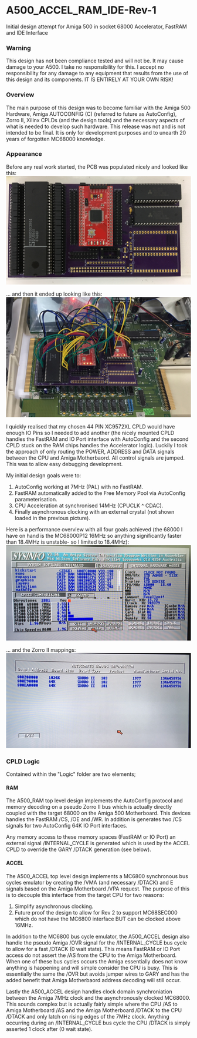 # A500_ACCEL_RAM_IDE-Rev-1
Initial design attempt for Amiga 500 in socket 68000 Accelerator, FastRAM and IDE Interface

### Warning
This design has not been compliance tested and will not be. It may cause damage to your A500. I take no responsibility for this. I accept no responsibility for any damage to any equipment that results from the use of this design and its components. IT IS ENTIRELY AT YOUR OWN RISK!

### Overview
The main purpose of this design was to become familiar with the Amiga 500 Hardware, Amiga AUTOCONFIG (C) (referred to future as AutoConfig), Zorro II, Xilinx CPLDs (and the design tools) and the necessary aspects of what is needed to develop such hardware. This release was not and is not intended to be final. It is only for development purposes and to unearth 20 years of forgotten MC68000 knowledge.

### Appearance
Before any real work started, the PCB was populated nicely and looked like this:
![Populated PCB](/Images/Overview.jpg)

... and then it ended up looking like this:
![Jumpered PCB](/Images/RastsNest.jpg)

I quickly realised that my chosen 44 PIN XC9572XL CPLD would have enough IO Pins so I needed to add another (the nicely mounted CPLD handles the FastRAM and IO Port interface with AutoConfig and the second CPLD stuck on the RAM chips handles the Accelerator logic). Luckily I took the approach of only routing the POWER, ADDRESS and DATA signals between the CPU and Amiga Motherbaord. All control signals are jumped. This was to allow easy debugging development.

My initial design goals were to:

1. AutoConfig working at 7MHz (PAL) with no FastRAM.
2. FastRAM automatically added to the Free Memory Pool via AutoConfig parameterisation.
3. CPU Acceleration at synchronised 14MHz (CPUCLK ^ CDAC).
4. Finally asynchronous clocking with an external crystal (not shown loaded in the previous picture).

Here is a performance overview with all four goals achieved (the 68000 I have on hand is the MC68000P12 16MHz so anything significantly faster than 18.4MHz is unstable- so I limited to 18.4MHz):
![SYSINFO Speed](/Images/PerformanceOverview.jpg)

... and the Zorro II mappings:
![SYSINFO Boards](/Images/ZorroIIMappings.jpg)

### CPLD Logic
Contained within the "Logic" folder are two elements;

#### RAM
The A500_RAM top level design implements the AutoConfig protocol and memory decoding on a pseudo Zorro II bus which is actually directly coupled with the target 68000 on the Amiga 500 Motherboard. This devices handles the FastRAM /CS, /OE and /WR. In addition is generates two /CS signals for two AutoConfig 64K IO Port interfaces.

Any memory access to these memory spaces (FastRAM or IO Port) an external signal /INTERNAL_CYCLE is generated which is used by the ACCEL CPLD to override the GARY /DTACK generation (see below).

#### ACCEL
The A500_ACCEL top level design implements a MC6800 synchronous bus cycles emulator by creating the /VMA (and necessary /DTACK) and E signals based on the Amiga Motherboard /VPA request. The purpose of this is to decouple this interface from the target CPU for two reasons:

1. Simplify asynchronous clocking.
2. Future proof the design to allow for Rev 2 to support MC68SEC000 which do not have the MC6800 interface BUT can be clocked above 16MHz.

In addition to the MC6800 bus cycle emulator, the A500_ACCEL design also handle the pseudo Amiga /OVR signal for the /INTERNAL_CYCLE bus cycle to allow for a fast /DTACK (0 wait state). This means FastRAM or IO Port access do not assert the /AS from the CPU to the Amiga Motherboard. When one of these bus cycles occurs the Amiga essentially does not know anything is happening and will simple consider the CPU is busy. This is essentially the same the /OVR but avoids jumper wires to GARY and has the added benefit that Amiga Motherbaord address decoding will still occur.

Lastly the A500_ACCEL design handles clock domain synchroniation between the Amiga 7MHz clock and the asynchronously clocked MC68000. This sounds complex but is actually fairly simple where the CPU /AS to Amiga Motherboard /AS and the Amiga Motherboard /DTACK to the CPU /DTACK and only latch on rising edges of the 7MHz clock. Anything occurring during an /INTERNAL_CYCLE bus cycle the CPU /DTACK is simply asserted 1 clock after (0 wait state).
